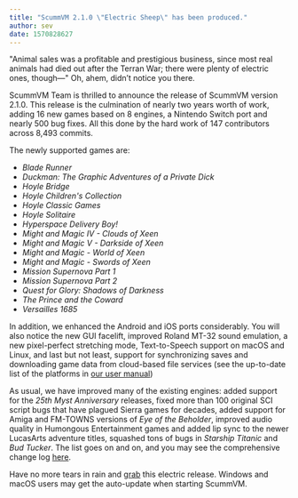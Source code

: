 ```yaml
---
title: "ScummVM 2.1.0 \"Electric Sheep\" has been produced."
author: sev
date: 1570828627
---
```


"Animal sales was a profitable and prestigious business, since most real animals had died out after the Terran War; there were plenty of electric ones, though—" Oh, ahem, didn’t notice you there.

ScummVM Team is thrilled to announce the release of ScummVM version 2.1.0. This release is the culmination of nearly two years worth of work, adding 16 new games based on 8 engines, a Nintendo Switch port and nearly 500 bug fixes. All this done by the hard work of 147 contributors across 8,493 commits.

The newly supported games are:

*   *Blade Runner*
*   *Duckman: The Graphic Adventures of a Private Dick*
*   *Hoyle Bridge*
*   *Hoyle Children's Collection*
*   *Hoyle Classic Games*
*   *Hoyle Solitaire*
*   *Hyperspace Delivery Boy!*
*   *Might and Magic IV - Clouds of Xeen*
*   *Might and Magic V - Darkside of Xeen*
*   *Might and Magic - World of Xeen*
*   *Might and Magic - Swords of Xeen*
*   *Mission Supernova Part 1*
*   *Mission Supernova Part 2*
*   *Quest for Glory: Shadows of Darkness*
*   *The Prince and the Coward*
*   *Versailles 1685*

In addition, we enhanced the Android and iOS ports considerably. You will also notice the new GUI facelift, improved Roland MT-32 sound emulation, a new pixel-perfect stretching mode, Text-to-Speech support on macOS and Linux, and last but not least, support for synchronizing saves and downloading game data from cloud-based file services (see the up-to-date list of the platforms in [our user manual](https://wiki.scummvm.org/index.php?title=User_Manual/Using_Cloud_and_LAN_features))

As usual, we have improved many of the existing engines: added support for the *25th Myst Anniversary* releases, fixed more than 100 original SCI script bugs that have plagued Sierra games for decades, added support for Amiga and FM-TOWNS versions of *Eye of the Beholder*, improved audio quality in Humongous Entertainment games and added lip sync to the newer LucasArts adventure titles, squashed tons of bugs in *Starship Titanic* and *Bud Tucker*. The list goes on and on, and you may see the comprehensive change log [here](https://www.scummvm.org/frs/scummvm/2.1.0/ReleaseNotes.html).

Have no more tears in rain and [grab](/downloads/) this electric release. Windows and macOS users may get the auto-update when starting ScummVM.
